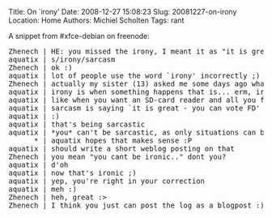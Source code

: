 Title: On `irony'
Date: 2008-12-27 15:08:23
Slug: 20081227-on-irony
Location: Home
Authors: Michiel Scholten
Tags: rant

<p>A snippet from #xfce-debian on freenode:</p>

<pre>
Zhenech | HE: you missed the irony, I meant it as "it is great - you can vote FD" :)
aquatix | s/irony/sarcasm
Zhenech | ok :)
aquatix | lot of people use the word `irony' incorrectly ;)
Zhenech | actually my sister (13) asked me some days ago whats the difference between irony and sarcasm, and I culdnt tell her :)
aquatix | irony is when something happens that is... erm, ironic
aquatix | like when you want an SD-card reader and all you find is a CF one ;)
aquatix | sarcasm is saying `it is great - you can vote FD'
aquatix | :)
aquatix | that's being sarcastic
aquatix | *you* can't be sarcastic, as only situations can be
      * | aquatix hopes that makes sense :P
aquatix | should write a short weblog posting on that
Zhenech | you mean "you cant be ironic.." dont you?
aquatix | d'oh
aquatix | now that's ironic ;)
aquatix | yep, you're right in your correction
aquatix | meh :)
Zhenech | heh, great :>
Zhenech | I think you just can post the log as a blogpost :)
</pre>